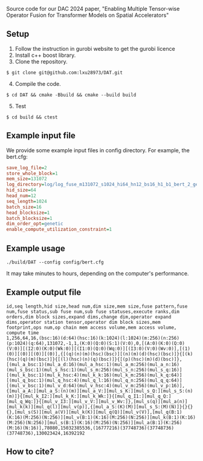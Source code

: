 Source code for our DAC 2024 paper, "Enabling Multiple Tensor-wise Operator Fusion for Transformer Models on Spatial Accelerators"

## Setup
1. Follow the instruction in gurobi website to get the gurobi licence 
2. Install c++ boost library.
3. Clone the repository.
```
$ git clone git@github.com:lxu28973/DAT.git
```
4. Compile the code.
```
$ cd DAT && cmake -Bbuild && cmake --build build
```
5. Test
```
$ cd build && ctest
```

## Example input file
We provide some example input files in config directory.
For example, the bert.cfg:
```ini
save_log_file=2
store_whole_block=1
mem_size=131072
log_directory=log/log_fuse_m131072_s1024_hi64_hn12_bs16_h1_b1_bert_2_genetic
hid_size=64
head_num=12
seq_length=1024
batch_size=16
head_blocksize=1
batch_blocksize=1
dim_order_opt=genetic
enable_compute_utilization_constraint=1
```

## Example usage
```
./build/DAT --config config/bert.cfg
```
It may take minutes to hours, depending on the computer's performance.

## Example output file
```csv
id,seq length,hid size,head num,dim size,mem size,fuse pattern,fuse num,fuse status,sub fuse num,sub fuse statuses,execute ranks,dim orders,dim block sizes,expand dims,change dim,operator expand dims,operator station tensor,operator dim block sizes,mem footprint,ops num,op chain mem access volume,mem access volume, compute time
1,256,64,16,(bsc:16)(d:64)(hsc:16)(k:1024)(l:1024)(m:256)(n:256)(p:1024)(q:64),131072,-1,1,(K:0)(Q:0)(S:1)(V:0),0,[(A:0)(K:0)(Q:0)(V:0)][(I2:0)(K:0)(Wk:0)][(I1:0)(Q:0)(Wq:0)][(I3:0)(V:0)(Wv:0)],[(1)(0)][(0)][(0)][(0)],{[(q)(n)(m)(hsc)(bsc)][(n)(m)(d)(hsc)(bsc)]}{[(k)(hsc)(q)(m)(bsc)]}{[(l)(hsc)(n)(q)(bsc)]}{[(p)(hsc)(m)(d)(bsc)]},[(mul_a_bsc:1)(mul_a_d:16)(mul_a_hsc:1)(mul_a_m:256)(mul_a_n:16)(mul_s_bsc:1)(mul_s_hsc:1)(mul_s_m:256)(mul_s_n:256)(mul_s_q:16)][(mul_k_bsc:1)(mul_k_hsc:4)(mul_k_k:16)(mul_k_m:256)(mul_k_q:64)][(mul_q_bsc:1)(mul_q_hsc:4)(mul_q_l:16)(mul_q_n:256)(mul_q_q:64)][(mul_v_bsc:1)(mul_v_d:64)(mul_v_hsc:4)(mul_v_m:256)(mul_v_p:16)],{[mul_a_A:][mul_a_S:(n)(m)][mul_a_V:][mul_s_K:][mul_s_Q:][mul_s_S:(n)(m)]}{[mul_k_I2:][mul_k_K:][mul_k_Wk:]}{[mul_q_I1:][mul_q_Q:][mul_q_Wq:]}{[mul_v_I3:][mul_v_V:][mul_v_Wv:]},[mul_s(q)][mul_a(n)][mul_k(k)][mul_q(l)][mul_v(p)],{[mul_a_S:(K)(M)][mul_s_S:(M)(N)]}{}{}{},[mul_s(S)][mul_a(V)][mul_k(K)][mul_q(Q)][mul_v(V)],[mul_q(B:1)(K:16)(M:256)(N:256)][mul_v(B:1)(K:16)(M:256)(N:256)][mul_k(B:1)(K:16)(M:256)(N:256)][mul_s(B:1)(K:16)(M:256)(N:256)][mul_a(B:1)(K:256)(M:16)(N:16)],78080,15032385536,(16777216)(37748736)(37748736)(37748736),130023424,16392192
```

## How to cite?